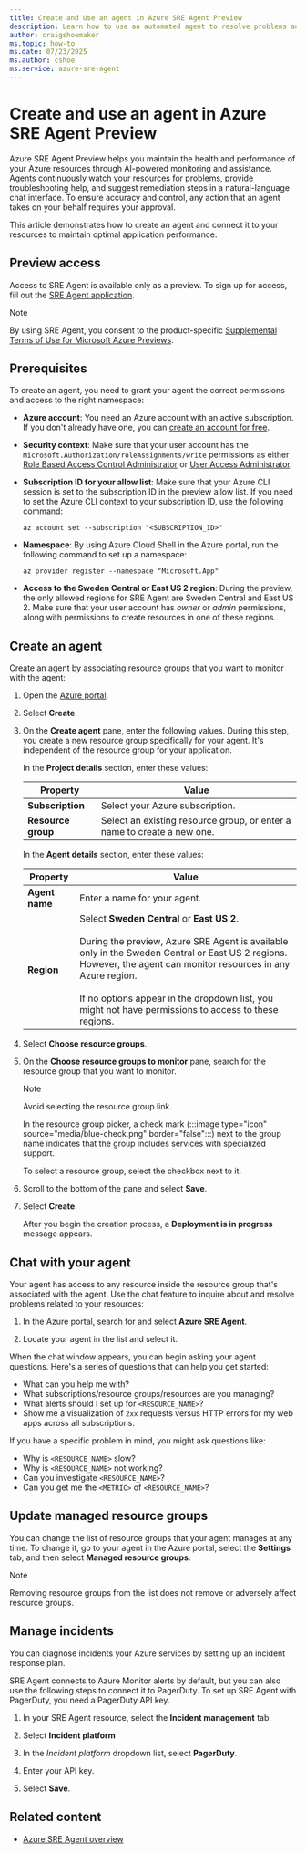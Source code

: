 ```yaml
---
title: Create and Use an agent in Azure SRE Agent Preview
description: Learn how to use an automated agent to resolve problems and keep your apps running in Azure.
author: craigshoemaker
ms.topic: how-to
ms.date: 07/23/2025
ms.author: cshoe
ms.service: azure-sre-agent
---
```


# Create and use an agent in Azure SRE Agent Preview

Azure SRE Agent Preview helps you maintain the health and performance of your Azure resources through AI-powered monitoring and assistance. Agents continuously watch your resources for problems, provide troubleshooting help, and suggest remediation steps in a natural-language chat interface. To ensure accuracy and control, any action that an agent takes on your behalf requires your approval.

This article demonstrates how to create an agent and connect it to your resources to maintain optimal application performance.

## Preview access

Access to SRE Agent is available only as a preview. To sign up for access, fill out the [SRE Agent application](https://go.microsoft.com/fwlink/?linkid=2319540).

> [!NOTE]
> By using SRE Agent, you consent to the product-specific [Supplemental Terms of Use for Microsoft Azure Previews](https://azure.microsoft.com/support/legal/preview-supplemental-terms/).

## Prerequisites

To create an agent, you need to grant your agent the correct permissions and access to the right namespace:

* **Azure account**: You need an Azure account with an active subscription. If you don't already have one, you can [create an account for free](https://azure.microsoft.com/free/?WT.mc_id=A261C142F).

* **Security context**: Make sure that your user account has the `Microsoft.Authorization/roleAssignments/write` permissions as either [Role Based Access Control Administrator](/azure/role-based-access-control/built-in-roles) or [User Access Administrator](/azure/role-based-access-control/built-in-roles).

* **Subscription ID for your allow list**: Make sure that your Azure CLI session is set to the subscription ID in the preview allow list. If you need to set the Azure CLI context to your subscription ID, use the following command:

    ```azurecli  
    az account set --subscription "<SUBSCRIPTION_ID>"
    ```

* **Namespace**: By using Azure Cloud Shell in the Azure portal, run the following command to set up a namespace:

    ```azurecli  
    az provider register --namespace "Microsoft.App"
    ```

* **Access to the Sweden Central or East US 2 region**: During the preview, the only allowed regions for SRE Agent are Sweden Central and East US 2. Make sure that your user account has *owner* or *admin* permissions, along with permissions to create resources in one of these regions.

## Create an agent

Create an agent by associating resource groups that you want to monitor with the agent:

1. Open the [Azure portal](https://aka.ms/sreagent-portal).

1. Select **Create**.

1. On the **Create agent** pane, enter the following values. During this step, you create a new resource group specifically for your agent. It's independent of the resource group for your application.

    In the **Project details** section, enter these values:

    | Property | Value |
    |---|---|
    | **Subscription** | Select your Azure subscription. |
    | **Resource group** | Select an existing resource group, or enter a name to create a new one. |

    In the **Agent details** section, enter these values:

    | Property | Value |
    |---|---|
    | **Agent name** | Enter a name for your agent. |
    | **Region** | Select **Sweden Central** or **East US 2**.<br><br>During the preview, Azure SRE Agent is available only in the Sweden Central or East US 2 regions. However, the agent can monitor resources in any Azure region.<br><br>If no options appear in the dropdown list, you might not have permissions to access to these regions. |

1. Select **Choose resource groups**.

1. On the **Choose resource groups to monitor** pane, search for the resource group that you want to monitor.

    > [!NOTE]
    > Avoid selecting the resource group link.

    In the resource group picker, a check mark (:::image type="icon" source="media/blue-check.png" border="false":::) next to the group name indicates that the group includes services with specialized support.

    To select a resource group, select the checkbox next to it.

1. Scroll to the bottom of the pane and select **Save**.

1. Select **Create**.

    After you begin the creation process, a **Deployment is in progress** message appears.

## Chat with your agent

Your agent has access to any resource inside the resource group that's associated with the agent. Use the chat feature to inquire about and resolve problems related to your resources:

1. In the Azure portal, search for and select **Azure SRE Agent**.

1. Locate your agent in the list and select it.

When the chat window appears, you can begin asking your agent questions. Here's a series of questions that can help you get started:

* What can you help me with?
* What subscriptions/resource groups/resources are you managing?
* What alerts should I set up for `<RESOURCE_NAME>`?
* Show me a visualization of `2xx` requests versus HTTP errors for my web apps across all subscriptions.

If you have a specific problem in mind, you might ask questions like:

* Why is `<RESOURCE_NAME>` slow?
* Why is `<RESOURCE_NAME>` not working?
* Can you investigate `<RESOURCE_NAME>`?
* Can you get me the `<METRIC>` of `<RESOURCE_NAME>`?

## Update managed resource groups

You can change the list of resource groups that your agent manages at any time. To change it, go to your agent in the Azure portal, select the **Settings** tab, and then select **Managed resource groups**.

> [!NOTE]
> Removing resource groups from the list does not remove or adversely affect resource groups.

## Manage incidents

You can diagnose incidents your Azure services by setting up an incident response plan.

SRE Agent connects to Azure Monitor alerts by default, but you can also use the following steps to connect it to PagerDuty. To set up SRE Agent with PagerDuty, you need a PagerDuty API key.

1. In your SRE Agent resource, select the **Incident management** tab.

1. Select **Incident platform**

1. In the *Incident platform* dropdown list, select **PagerDuty**.

1. Enter your API key.

1. Select **Save**.

## Related content

* [Azure SRE Agent overview](./overview.md)
